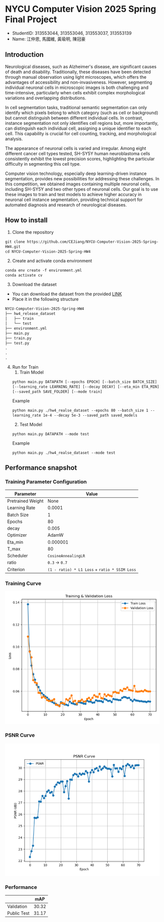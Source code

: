 # NYCU Computer Vision 2025 Spring Final Project
- StudentID: 313553044, 313553046, 313553037, 313553139
- Name: 江仲恩, 馬國維, 黃瑜明, 陳冠豪

## Introduction
Neurological diseases, such as Alzheimer's disease, are significant causes of death and disability. Traditionally, these diseases have been detected through manual observation using light microscopes, which offers the advantages of accessibility and non-invasiveness. However, segmenting individual neuronal cells in microscopic images is both challenging and time-intensive, particularly when cells exhibit complex morphological variations and overlapping distributions.

In cell segmentation tasks, traditional semantic segmentation can only identify which pixels belong to which category (such as cell or background) but cannot distinguish between different individual cells. In contrast, instance segmentation not only identifies cell regions but, more importantly, can distinguish each individual cell, assigning a unique identifier to each cell. This capability is crucial for cell counting, tracking, and morphological analysis.

The appearance of neuronal cells is varied and irregular. Among eight different cancer cell types tested, SH-SY5Y human neuroblastoma cells consistently exhibit the lowest precision scores, highlighting the particular difficulty in segmenting this cell type.

Computer vision technology, especially deep learning-driven instance segmentation, provides new possibilities for addressing these challenges.
In this competition, we obtained images containing multiple neuronal cells, including SH-SY5Y and two other types of neuronal cells. Our goal is to use these images to train and test models to achieve higher accuracy in neuronal cell instance segmentation, providing technical support for automated diagnosis and research of neurological diseases.

## How to install

1. Clone the repository
```
git clone https://github.com/CEJiang/NYCU-Computer-Vision-2025-Spring-HW4.git
cd NYCU-Computer-Vision-2025-Spring-HW4
```

2. Create and activate conda environment
```
conda env create -f environment.yml
conda activate cv
```

3. Download the dataset 
- You can download the dataset from the provided [LINK](https://drive.google.com/file/d/1bEIU9TZVQa-AF_z6JkOKaGp4wYGnqQ8w)
- Place it in the following structure
```
NYCU-Computer-Vision-2025-Spring-HW4
├── hw4_release_dataset
│   ├── train
│   └── test
├── environment.yml
├── main.py
├── train.py
├── test.py
.
.
.
```

4. Run for Train
    1. Train Model 
    ```
    python main.py DATAPATH [--epochs EPOCH] [--batch_size BATCH_SIZE] [--learning_rate LEARNING_RATE] [--decay DECAY] [--eta_min ETA_MIN] [--saved_path SAVE_FOLDER] [--mode train]
    ```
    Example
    ```
    python main.py ./hw4_realse_dataset --epochs 80 --batch_size 1 --learning_rate 1e-4 --decay 5e-3 --saved_path saved_models
    ```
    2. Test Model
    ```
    python main.py DATAPATH --mode test
    ```
    Example
    ```
    python main.py ./hw4_realse_dataset --mode test
    ```

## Performance snapshot
### Training Parameter Configuration

| Parameter        | Value                                                                                                   |
|------------------|---------------------------------------------------------------------------------------------------------|
| Pretrained Weight| None                                                                                                    |
| Learning Rate    | 0.0001                                                                                                  |
| Batch Size       | 1                                                                                                       |
| Epochs           | 80                                                                                                      |
| decay            | 0.005                                                                                                   |
| Optimizer        | AdamW                                                                                                   |
| Eta_min          | 0.000001                                                                                                |
| T_max            | 80                                                                                                      |
| Scheduler        | `CosineAnnealingLR`                                                                                     |
| ratio            | `0.3` -> `0.7`                                                                                          |
| Criterion        | `(1 - ratio) * L1 Loss` + `ratio * SSIM Loss`                                                           |

### Training Curve
![Image](https://github.com/CEJiang/NYCU-Computer-Vision-2025-Spring-HW4/blob/main/Image/training_curve.png)
### PSNR Curve
![Image](https://github.com/CEJiang/NYCU-Computer-Vision-2025-Spring-HW4/blob/main/Image/psnr_curve.png)

### Performance
|                  | mAP                      |
|------------------|--------------------------|
| Validation       | 30.32                    |
| Public Test      | 31.17                    |
